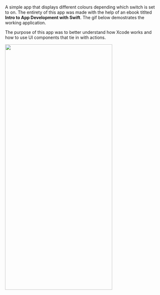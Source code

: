 A simple app that displays different colours depending which switch is set to on. The entirety of this app was made with the help of an ebook titlted __Intro to App Development with Swift__. The gif below demostrates the working application. 

The purpose of this app was to better understand how Xcode works and how to use UI components that tie in with actions.


<img src="https://user-images.githubusercontent.com/64978825/84598504-268d2100-ae63-11ea-99d6-92415b118879.gif" width="350" height="800"/>
